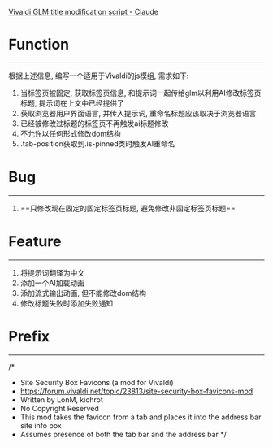 [Vivaldi GLM title modification script - Claude](https://claude.ai/chat/4fcbf111-9285-4989-8a67-d26e70469bc6)

# Function

---

 根据上述信息, 编写一个适用于Vivaldi的js模组, 需求如下:

1. 当标签页被固定, 获取标签页信息, 和提示词一起传给glm以利用AI修改标签页标题, 提示词在上文中已经提供了
2. 获取浏览器用户界面语言, 并传入提示词, 重命名标题应该取决于浏览器语言
3. 已经被修改过标题的标签页不再触发ai标题修改
4. 不允许以任何形式修改dom结构
5. .tab-position获取到.is-pinned类时触发AI重命名

# Bug

---

1. ==只修改现在固定的固定标签页标题, 避免修改非固定标签页标题==

# Feature

---

1. 将提示词翻译为中文
2. 添加一个AI加载动画
3. 添加流式输出动画, 但不能修改dom结构
4. 修改标题失败时添加失败通知

# Prefix

---

/*
* Site Security Box Favicons (a mod for Vivaldi)
* https://forum.vivaldi.net/topic/23813/site-security-box-favicons-mod
* Written by LonM, kichrot
* No Copyright Reserved
* This mod takes the favicon from a tab and places it into the address bar site info box
* Assumes presence of both the tab bar and the address bar
*/